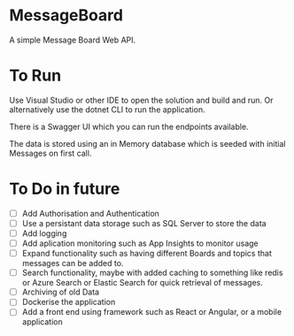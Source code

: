 # MessageBoard

A simple Message Board Web API.

# To Run

Use Visual Studio or other IDE to open the solution and build and run.
Or alternatively use the dotnet CLI to run the application.

There is a Swagger UI which you can run the endpoints available.

The data is stored using an in Memory database which is seeded with initial Messages on first call.

# To Do in future

- [ ] Add Authorisation and Authentication
- [ ] Use a persistant data storage such as SQL Server to store the data
- [ ] Add logging
- [ ] Add aplication monitoring such as App Insights to monitor usage
- [ ] Expand functionality such as having different Boards and topics that messages can be added to.
- [ ] Search functionality, maybe with added caching to something like redis or Azure Search or Elastic Search for quick retrieval of messages.
- [ ] Archiving of old Data
- [ ] Dockerise the application
- [ ] Add a front end using framework such as React or Angular, or a mobile application
